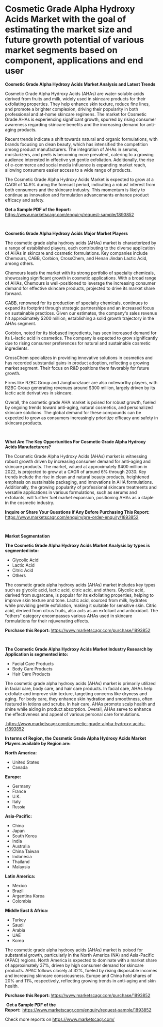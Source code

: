 <p><h1>Cosmetic Grade Alpha Hydroxy Acids Market with the goal of estimating the market size and future growth potential of various market segments based on component, applications and end user</h1></p><p><strong>Cosmetic Grade Alpha Hydroxy Acids Market Analysis and Latest Trends</strong></p>
<p><p>Cosmetic Grade Alpha Hydroxy Acids (AHAs) are water-soluble acids derived from fruits and milk, widely used in skincare products for their exfoliating properties. They help enhance skin texture, reduce fine lines, and promote a brighter complexion, driving their popularity in both professional and at-home skincare regimens. The market for Cosmetic Grade AHAs is experiencing significant growth, spurred by rising consumer awareness regarding skincare benefits and the increasing demand for anti-aging products.</p><p>Recent trends indicate a shift towards natural and organic formulations, with brands focusing on clean beauty, which has intensified the competition among product manufacturers. The integration of AHAs in serums, moisturizers, and peels is becoming more prevalent, catering to a growing audience interested in effective yet gentle exfoliation. Additionally, the rise of e-commerce and social media influence is expanding market reach, allowing consumers easier access to a wide range of products.</p><p>The Cosmetic Grade Alpha Hydroxy Acids Market is expected to grow at a CAGR of 14.9% during the forecast period, indicating a robust interest from both consumers and the skincare industry. This momentum is likely to continue as innovation and formulation advancements enhance product efficacy and safety.</p></p>
<p><strong>Get a Sample PDF of the Report:&nbsp;</strong> <a href="https://www.marketscagr.com/enquiry/request-sample/1893852?utm_campaign=3192&utm_medium=2&utm_source=Github&utm_content=ia&utm_term=03042025&utm_id=cosmetic-grade-alpha-hydroxy-acids">https://www.marketscagr.com/enquiry/request-sample/1893852</a></p>
<p>&nbsp;</p>
<p><strong>Cosmetic Grade Alpha Hydroxy Acids Major Market Players</strong></p>
<p><p>The cosmetic grade alpha hydroxy acids (AHAs) market is characterized by a range of established players, each contributing to the diverse application of AHAs in skincare and cosmetic formulations. Key companies include Chemours, CABB, Corbion, CrossChem, and Henan Jindan Lactic Acid, among others.</p><p>Chemours leads the market with its strong portfolio of specialty chemicals, showcasing significant growth in cosmetic applications. With a broad range of AHAs, Chemours is well-positioned to leverage the increasing consumer demand for effective skincare products, projected to drive its market share forward.</p><p>CABB, renowned for its production of specialty chemicals, continues to expand its footprint through strategic partnerships and an increased focus on sustainable practices. Given our estimates, the company's sales revenue hit approximately $200 million, establishing a solid growth trajectory in the AHAs segment.</p><p>Corbion, noted for its biobased ingredients, has seen increased demand for its L-lactic acid in cosmetics. The company is expected to grow significantly due to rising consumer preferences for natural and sustainable cosmetic ingredients.</p><p>CrossChem specializes in providing innovative solutions in cosmetics and has recorded substantial gains in product adoption, reflecting a growing market segment. Their focus on R&D positions them favorably for future growth.</p><p>Firms like RZBC Group and Jungbunzlauer are also noteworthy players, with RZBC Group generating revenues around $300 million, largely driven by its lactic acid derivatives in skincare.</p><p>Overall, the cosmetic grade AHA market is poised for robust growth, fueled by ongoing trends toward anti-aging, natural cosmetics, and personalized skincare solutions. The global demand for these compounds can be expected to grow as consumers increasingly prioritize efficacy and safety in skincare products.</p></p>
<p>&nbsp;</p>
<p><strong>What Are The Key Opportunities For Cosmetic Grade Alpha Hydroxy Acids Manufacturers?</strong></p>
<p><p>The Cosmetic Grade Alpha Hydroxy Acids (AHAs) market is witnessing robust growth driven by increasing consumer demand for anti-aging and skincare products. The market, valued at approximately $400 million in 2022, is projected to grow at a CAGR of around 6% through 2030. Key trends include the rise in clean and natural beauty products, heightened emphasis on sustainable packaging, and innovations in AHA formulations. Additionally, the growing popularity of professional skincare treatments and versatile applications in various formulations, such as serums and exfoliants, will further fuel market expansion, positioning AHAs as a staple in the cosmetic industry.</p></p>
<p><strong>Inquire or Share Your Questions If Any Before Purchasing This Report:</strong> <a href="https://www.marketscagr.com/enquiry/pre-order-enquiry/1893852?utm_campaign=3192&utm_medium=2&utm_source=Github&utm_content=ia&utm_term=03042025&utm_id=cosmetic-grade-alpha-hydroxy-acids">https://www.marketscagr.com/enquiry/pre-order-enquiry/1893852</a></p>
<p>&nbsp;</p>
<p><strong>Market Segmentation</strong></p>
<p><strong>The Cosmetic Grade Alpha Hydroxy Acids Market Analysis by types is segmented into:</strong></p>
<p><ul><li>Glycolic Acid</li><li>Lactic Acid</li><li>Citric Acid</li><li>Others</li></ul></p>
<p><p>The cosmetic grade alpha hydroxy acids (AHAs) market includes key types such as glycolic acid, lactic acid, citric acid, and others. Glycolic acid, derived from sugarcane, is popular for its exfoliating properties, helping to improve skin texture and tone. Lactic acid, sourced from milk, hydrates while providing gentle exfoliation, making it suitable for sensitive skin. Citric acid, derived from citrus fruits, also acts as an exfoliant and antioxidant. The "others" category encompasses various AHAs used in skincare formulations for their rejuvenating effects.</p></p>
<p><strong>Purchase this Report:&nbsp;</strong><a href="https://www.marketscagr.com/purchase/1893852?utm_campaign=3192&utm_medium=2&utm_source=Github&utm_content=ia&utm_term=03042025&utm_id=cosmetic-grade-alpha-hydroxy-acids">https://www.marketscagr.com/purchase/1893852</a></p>
<p>&nbsp;</p>
<p><strong>The Cosmetic Grade Alpha Hydroxy Acids Market Industry Research by Application is segmented into:</strong></p>
<p><ul><li>Facial Care Products</li><li>Body Care Products</li><li>Hair Care Products</li></ul></p>
<p><p>The cosmetic grade alpha hydroxy acids (AHAs) market is primarily utilized in facial care, body care, and hair care products. In facial care, AHAs help exfoliate and improve skin texture, targeting concerns like dryness and aging. For body care, they enhance skin hydration and smoothness, often featured in lotions and scrubs. In hair care, AHAs promote scalp health and shine while aiding in product absorption. Overall, AHAs serve to enhance the effectiveness and appeal of various personal care formulations.</p></p>
<p><a href="https://www.marketscagr.com/cosmetic-grade-alpha-hydroxy-acids-r1893852?utm_campaign=3192&utm_medium=2&utm_source=Github&utm_content=ia&utm_term=03042025&utm_id=cosmetic-grade-alpha-hydroxy-acids">&nbsp;https://www.marketscagr.com/cosmetic-grade-alpha-hydroxy-acids-r1893852</a></p>
<p><strong>In terms of Region, the Cosmetic Grade Alpha Hydroxy Acids Market Players available by Region are:</strong></p>
<p>
    <p> <strong> North America: </strong>
        <ul>
            <li>United States</li>
            <li>Canada</li>
        </ul>
        </p> 
    <p> <strong> Europe: </strong>
        <ul>
            <li>Germany</li>
            <li>France</li>
            <li>U.K.</li>
            <li>Italy</li>
            <li>Russia</li>
        </ul>
        </p> 
    <p> <strong> Asia-Pacific: </strong>
        <ul>
            <li>China</li>
            <li>Japan</li>
            <li>South Korea</li>
            <li>India</li>
            <li>Australia</li>
            <li>China Taiwan</li>
            <li>Indonesia</li>
            <li>Thailand</li>
            <li>Malaysia</li>
        </ul>
        </p> 
    <p> <strong> Latin America: </strong>
        <ul>
            <li>Mexico</li>
            <li>Brazil</li>
            <li>Argentina Korea</li>
            <li>Colombia</li>
        </ul>
        </p> 
    <p> <strong> Middle East & Africa: </strong>
        <ul>
            <li>Turkey</li>
            <li>Saudi</li>
            <li>Arabia</li>
            <li>UAE</li>
            <li>Korea</li>
        </ul>
    </p>
    </p>
<p><p>The cosmetic grade alpha hydroxy acids (AHAs) market is poised for substantial growth, particularly in the North America (NA) and Asia-Pacific (APAC) regions. North America is expected to dominate with a market share of approximately 37%, driven by high consumer demand for skincare products. APAC follows closely at 32%, fueled by rising disposable incomes and increasing skincare consciousness. Europe and China hold shares of 20% and 11%, respectively, reflecting growing trends in anti-aging and skin health.</p></p>
<p><strong>Purchase this Report: </strong><a href="https://www.marketscagr.com/purchase/1893852?utm_campaign=3192&utm_medium=2&utm_source=Github&utm_content=ia&utm_term=03042025&utm_id=cosmetic-grade-alpha-hydroxy-acids">https://www.marketscagr.com/purchase/1893852</a></p>
<p>&nbsp;<strong>Get a Sample PDF of the Report:&nbsp;&nbsp;</strong><a href="https://www.marketscagr.com/enquiry/request-sample/1893852?utm_campaign=3192&utm_medium=2&utm_source=Github&utm_content=ia&utm_term=03042025&utm_id=cosmetic-grade-alpha-hydroxy-acids">https://www.marketscagr.com/enquiry/request-sample/1893852</a></p>
<p><strong></strong></p>
<p>Check more reports on <a href="https://www.marketscagr.com/?utm_campaign=3192&utm_medium=2&utm_source=Github&utm_content=ia&utm_term=03042025&utm_id=cosmetic-grade-alpha-hydroxy-acids">https://www.marketscagr.com/</a></p>
